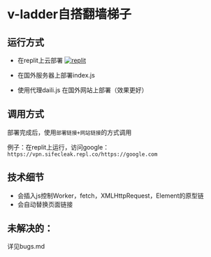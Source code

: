 # v-ladder自搭翻墙梯子

## 运行方式
- 在replit上云部署 [![replit](https://img.shields.io/badge/Open%20in-Replit-1A1E27?logo=replit)](https://replit.com/@SifeCleak/VPN)

- 在国外服务器上部署index.js

- 使用代理daili.js 在国外网站上部署（效果更好）

## 调用方式
部署完成后，使用`部署链接+网站链接`的方式调用

例子：在replit上运行，访问google：`https://vpn.sifecleak.repl.co/https://google.com`

## 技术细节
- 会插入js控制Worker，fetch，XMLHttpRequest，Element的原型链
- 会自动替换页面链接

## 未解决的：
详见bugs.md 